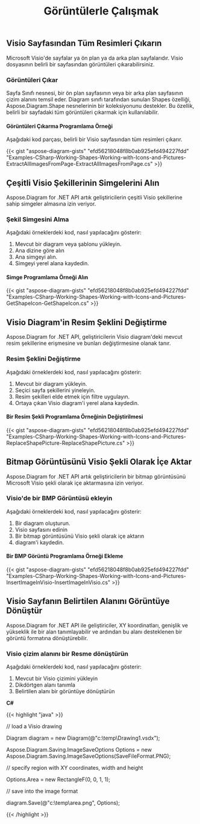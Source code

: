 ﻿---
title: Görüntülerle Çalışmak
type: docs
weight: 60
url: /tr/net/working-with-images/
description: Bu bölüm, visio sayfasından Aspose.Diagram ile nasıl görüntü ekleneceğini veya görüntü alınacağını açıklar.
---
## **Visio Sayfasından Tüm Resimleri Çıkarın**
Microsoft Visio'de sayfalar ya ön plan ya da arka plan sayfalarıdır. Visio dosyasının belirli bir sayfasından görüntüleri çıkarabilirsiniz.
### **Görüntüleri Çıkar**
Sayfa Sınıfı nesnesi, bir ön plan sayfasının veya bir arka plan sayfasının çizim alanını temsil eder. Diagram sınıfı tarafından sunulan Shapes özelliği, Aspose.Diagram.Shape nesnelerinin bir koleksiyonunu destekler. Bu özellik, belirli bir sayfadaki tüm görüntüleri çıkarmak için kullanılabilir.
#### **Görüntüleri Çıkarma Programlama Örneği**
Aşağıdaki kod parçası, belirli bir Visio sayfasından tüm resimleri çıkarır.

{{< gist "aspose-diagram-gists" "efd56218048f8b0ab925efd494227fdd" "Examples-CSharp-Working-Shapes-Working-with-Icons-and-Pictures-ExtractAllImagesFromPage-ExtractAllImagesFromPage.cs" >}}
## **Çeşitli Visio Şekillerinin Simgelerini Alın**
Aspose.Diagram for .NET API artık geliştiricilerin çeşitli Visio şekillerine sahip simgeler almasına izin veriyor.
### **Şekil Simgesini Alma**
Aşağıdaki örneklerdeki kod, nasıl yapılacağını gösterir:

1. Mevcut bir diagram veya şablonu yükleyin.
1. Ana dizine göre alın
1. Ana simgeyi alın.
1. Simgeyi yerel alana kaydedin.
#### **Simge Programlama Örneği Alın**
{{< gist "aspose-diagram-gists" "efd56218048f8b0ab925efd494227fdd" "Examples-CSharp-Working-Shapes-Working-with-Icons-and-Pictures-GetShapeIcon-GetShapeIcon.cs" >}}
## **Visio Diagram'in Resim Şeklini Değiştirme**
Aspose.Diagram for .NET API, geliştiricilerin Visio diagram'deki mevcut resim şekillerine erişmesine ve bunları değiştirmesine olanak tanır.
### **Resim Şeklini Değiştirme**
Aşağıdaki örneklerdeki kod, nasıl yapılacağını gösterir:

1. Mevcut bir diagram yükleyin.
1. Seçici sayfa şekillerini yineleyin.
1. Resim şekilleri elde etmek için filtre uygulayın.
1. Ortaya çıkan Visio diagram'i yerel alana kaydedin.
#### **Bir Resim Şekli Programlama Örneğinin Değiştirilmesi**
{{< gist "aspose-diagram-gists" "efd56218048f8b0ab925efd494227fdd" "Examples-CSharp-Working-Shapes-Working-with-Icons-and-Pictures-ReplaceShapePicture-ReplaceShapePicture.cs" >}}
## **Bitmap Görüntüsünü Visio Şekli Olarak İçe Aktar**
Aspose.Diagram for .NET API artık geliştiricilerin bir bitmap görüntüsünü Microsoft Visio şekli olarak içe aktarmasına izin veriyor.
### **Visio'de bir BMP Görüntüsü ekleyin**
Aşağıdaki örneklerdeki kod, nasıl yapılacağını gösterir:

1. Bir diagram oluşturun.
1. Visio sayfasını edinin
1. Bir bitmap görüntüsünü Visio şekli olarak içe aktarın
1. diagram'i kaydedin.
#### **Bir BMP Görüntü Programlama Örneği Ekleme**
{{< gist "aspose-diagram-gists" "efd56218048f8b0ab925efd494227fdd" "Examples-CSharp-Working-Shapes-Working-with-Icons-and-Pictures-InsertImageInVisio-InsertImageInVisio.cs" >}}
## **Visio Sayfanın Belirtilen Alanını Görüntüye Dönüştür**
Aspose.Diagram for .NET API ile geliştiriciler, XY koordinatları, genişlik ve yükseklik ile bir alan tanımlayabilir ve ardından bu alanı desteklenen bir görüntü formatına dönüştürebilir.
### **Visio çizim alanını bir Resme dönüştürün**
Aşağıdaki örneklerdeki kod, nasıl yapılacağını gösterir:

1. Mevcut bir Visio çizimini yükleyin
1. Dikdörtgen alanı tanımla
1. Belirtilen alanı bir görüntüye dönüştürün

**C#**

{{< highlight "java" >}}

 // load a Visio drawing

Diagram diagram = new Diagram(@"c:\temp\Drawing1.vsdx");

Aspose.Diagram.Saving.ImageSaveOptions Options = new Aspose.Diagram.Saving.ImageSaveOptions(SaveFileFormat.PNG);

// specify region with XY coordinates, width and height

Options.Area = new RectangleF(0, 0, 1, 1);

// save into the image format

diagram.Save(@"c:\temp\area.png", Options);

{{< /highlight >}}
